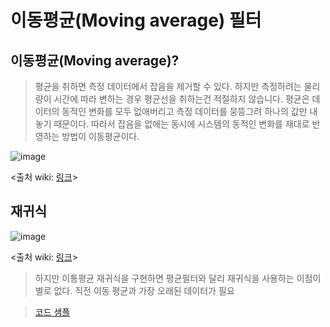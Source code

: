 # 이동평균(Moving average) 필터

## 이동평균(Moving average)?
> 평균을 취하면 측정 데이터에서 잡음을 제거할 수 있다. 하지만 측정하려는 물리량이 시간에 따라 변하는 경우 평균선을 취하는건 적절하지 않습니다. 평균은 데이터의 동적인 변화를 모두 없애버리고 측정 데이터를 뭉뜽그려 하나의 값만 내놓기 때문이다. 따라서 잡음을 없애는 동시에 시스템의 동적인 변화를 재대로 반영하는 방법이 이동평균이다.

![image](https://user-images.githubusercontent.com/65435447/162951503-0058c873-a1f6-418e-bd21-e465b7a7ba3d.png)

<출처 wiki: [링크](https://ko.wikipedia.org/wiki/%EC%9D%B4%EB%8F%99%ED%8F%89%EA%B7%A0)>

## 재귀식

![image](https://user-images.githubusercontent.com/65435447/162952017-0cc34ed3-9de4-4c3f-add3-e6adbe1ec845.png)

<출처 wiki: [링크](https://ko.wikipedia.org/wiki/%EC%9D%B4%EB%8F%99%ED%8F%89%EA%B7%A0)>

>하지만 이통평균 재귀식을 구현하면 평균필터와 달리 재귀식을 사용하는 이점이 별로 없다. 직전 이동 평균과 가장 오래된 데이터가 필요

>[코드 샘플](Moving_average_filter.py)
